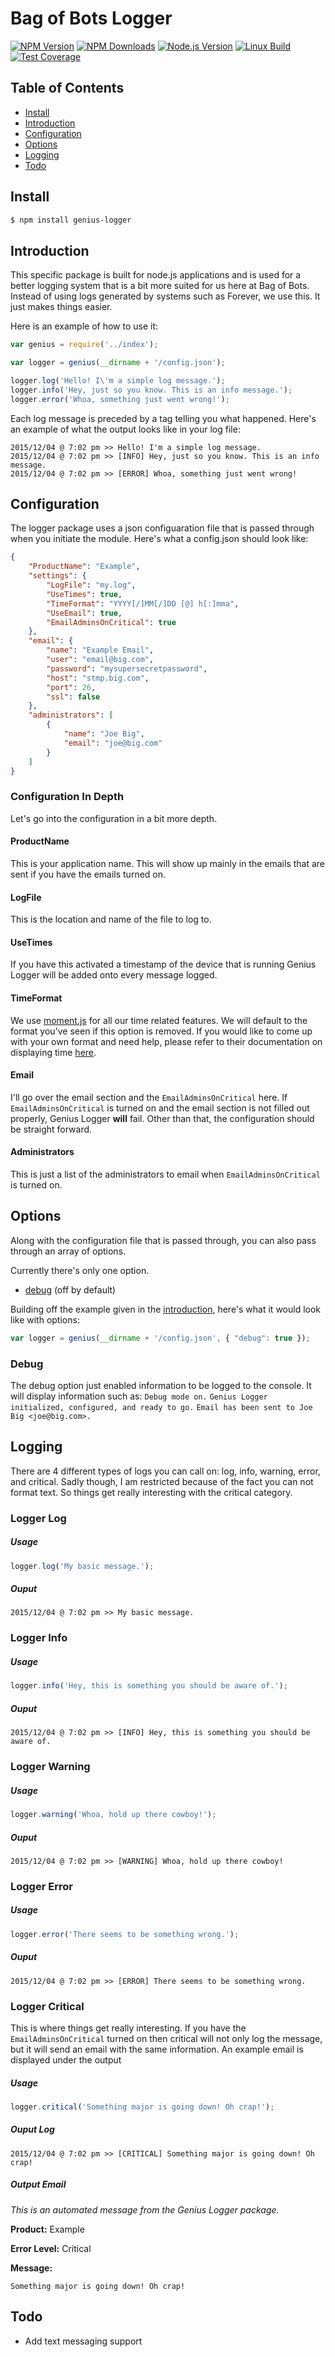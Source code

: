 # Bag of Bots Logger
[![NPM Version][npm-image]][npm-url]
[![NPM Downloads][downloads-image]][downloads-url]
[![Node.js Version][node-version-image]][node-version-url]
[![Linux Build][travis-image]][travis-url]
[![Test Coverage][coveralls-image]][coveralls-url]
## Table of Contents
- [Install](#install)
- [Introduction](#introduction)
- [Configuration](#configuration)
- [Options](#options)
- [Logging](#logging)
- [Todo](#todo)

## Install
```sh
$ npm install genius-logger
```

## Introduction
This specific package is built for node.js applications and is used for a better logging system that is a bit more suited for us here at Bag of Bots.
Instead of using logs generated by systems such as Forever, we use this. It just makes things easier.

Here is an example of how to use it:
```js
var genius = require('../index');

var logger = genius(__dirname + '/config.json');

logger.log('Hello! I\'m a simple log message.');
logger.info('Hey, just so you know. This is an info message.');
logger.error('Whoa, something just went wrong!');
```
Each log message is preceded by a tag telling you what happened. Here's an example of what the output looks like in your log file:
```
2015/12/04 @ 7:02 pm >> Hello! I'm a simple log message.
2015/12/04 @ 7:02 pm >> [INFO] Hey, just so you know. This is an info message.
2015/12/04 @ 7:02 pm >> [ERROR] Whoa, something just went wrong!
```

## Configuration
The logger package uses a json configuaration file that is passed through when you initiate the module.
Here's what a config.json should  look like:
```json
{
    "ProductName": "Example",
    "settings": {
        "LogFile": "my.log",
        "UseTimes": true,
        "TimeFormat": "YYYY[/]MM[/]DD [@] h[:]mma",
        "UseEmail": true,
        "EmailAdminsOnCritical": true
    },
    "email": {
        "name": "Example Email",
        "user": "email@big.com",
        "password": "mysupersecretpassword",
        "host": "stmp.big.com",
        "port": 26,
        "ssl": false
    },
    "administrators": [
        {
            "name": "Joe Big",
            "email": "joe@big.com"
        }
    ]
}
```
### Configuration In Depth
Let's go into the configuration in a bit more depth.
#### ProductName
This is your application name. This will show up mainly in the emails that are sent if you have the emails turned on.
#### LogFile
This is the location and name of the file to log to.
#### UseTimes
If you have this activated a timestamp of the device that is running Genius Logger will be added onto every message logged.
#### TimeFormat
We use [moment.js](http://momentjs.com/) for all our time related features. We will default to the format you've seen if this option is removed. If you would like to come up with your own format and need help, please refer to their documentation on displaying time [here](http://momentjs.com/docs/#/displaying/).
#### Email
I'll go over the email section and the `EmailAdminsOnCritical` here. If `EmailAdminsOnCritical` is turned on and the email section is not filled out properly, Genius Logger **will** fail.
Other than that, the configuration should be straight forward.
#### Administrators
This is just a list of the administrators to email when `EmailAdminsOnCritical` is turned on.

## Options
Along with the configuration file that is passed through, you can also pass through an array of options.

Currently there's only one option.
- [debug](#debug) (off by default)

Building off the example given in the [introduction](#introduction), here's what it would look like with options:
```js
var logger = genius(__dirname + '/config.json', { "debug": true });
```
### Debug
The debug option just enabled information to be logged to the console. It will display information such as:
``Debug mode on.``
``Genius Logger initialized, configured, and ready to go.``
``Email has been sent to Joe Big <joe@big.com>.``

## Logging
There are 4 different types of logs you can call on: log, info, warning, error, and critical.
Sadly though, I am restricted because of the fact you can not format text. So things get really interesting with the critical category.
### Logger Log
##### Usage
```js
logger.log('My basic message.');
```
##### Ouput
``2015/12/04 @ 7:02 pm >> My basic message.``

### Logger Info
##### Usage
```js
logger.info('Hey, this is something you should be aware of.');
```
##### Ouput
``2015/12/04 @ 7:02 pm >> [INFO] Hey, this is something you should be aware of.``

### Logger Warning
##### Usage
```js
logger.warning('Whoa, hold up there cowboy!');
```
##### Ouput
``2015/12/04 @ 7:02 pm >> [WARNING] Whoa, hold up there cowboy!``

### Logger Error
##### Usage
```js
logger.error('There seems to be something wrong.');
```
##### Ouput
``2015/12/04 @ 7:02 pm >> [ERROR] There seems to be something wrong.``

### Logger Critical
This is where things get really interesting. If you have the `EmailAdminsOnCritical` turned on then critical will not only log the message, but it will send an email with the same information. An example email is displayed under the output
##### Usage
```js
logger.critical('Something major is going down! Oh crap!');
```
##### Ouput Log
``2015/12/04 @ 7:02 pm >> [CRITICAL] Something major is going down! Oh crap!``
##### Output Email
*This is an automated message from the Genius Logger package.*

**Product:** Example

**Error Level:** Critical

**Message:**

`Something major is going down! Oh crap!`

## Todo
- Add text messaging support

[npm-image]: https://img.shields.io/npm/v/genius-logger.svg
[npm-url]: https://npmjs.org/package/genius-logger
[node-version-image]: http://img.shields.io/node/v/genius-logger.svg
[node-version-url]: http://nodejs.org/download/
[travis-image]: https://travis-ci.org/MatthewSH/genius-logger.svg?branch=master
[travis-url]: https://travis-ci.org/MatthewSH/genius-logger
[coveralls-image]: https://coveralls.io/repos/MatthewSH/genius-logger/badge.svg?branch=master&service=github
[coveralls-url]: https://coveralls.io/github/MatthewSH/genius-logger?branch=master
[downloads-image]: https://img.shields.io/npm/dm/genius-logger.svg
[downloads-url]: https://npmjs.org/package/genius-logger
